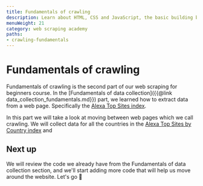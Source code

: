 ```yaml
---
title: Fundamentals of crawling
description: Learn about HTML, CSS and JavaScript, the basic building blocks of a website, and how to use them in scraping.
menuWeight: 21
category: web scraping academy
paths:
- crawling-fundamentals
---
```


# [](#fundamentals) Fundamentals of crawling

Fundamentals of crawling is the second part of our web scraping for beginners course. In the [Fundamentals of data collection]({{@link data_collection_fundamentals.md}}) part, we learned how to extract data from a web page. Specifically the [Alexa Top Sites index](https://www.alexa.com/topsites).

In this part we will take a look at moving between web pages which we call crawling. We will collect data for all the countries in the [Alexa Top Sites by Country index](https://www.alexa.com/topsites/countries) and

## [](#next) Next up

We will review the code we already have from the Fundamentals of data collection section, and we'll start adding more code that will help us move around the website. Let's go 🏃
